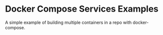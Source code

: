 # Docker Compose Services Examples

A simple example of building multiple containers in a repo with docker-compose.

